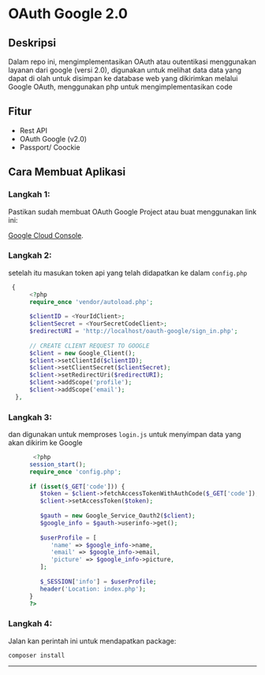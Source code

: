# OAuth Google 2.0

## Deskripsi

Dalam repo ini, mengimplementasikan OAuth atau outentikasi menggunakan layanan dari google (versi 2.0), digunakan untuk melihat data data yang dapat di olah untuk disimpan ke database web yang dikirimkan melalui Google OAuth, menggunakan php untuk mengimplementasikan code

## Fitur

- Rest API
- OAuth Google (v2.0)
- Passport/ Coockie

## Cara Membuat Aplikasi

### Langkah 1:

Pastikan sudah membuat OAuth Google Project atau buat menggunakan link ini:

[Google Cloud Console](https://console.cloud.google.com/projectselector2/apis/credentials/consent?supportedpurview=project).

### Langkah 2:

setelah itu masukan token api yang telah didapatkan ke dalam `config.php`

```php
 {
      <?php
      require_once 'vendor/autoload.php';
      
      $clientID = <YourIdClient>;
      $clientSecret = <YourSecretCodeClient>;
      $redirectURI = 'http://localhost/oauth-google/sign_in.php';
      
      // CREATE CLIENT REQUEST TO GOOGLE
      $client = new Google_Client();
      $client->setClientId($clientID);
      $client->setClientSecret($clientSecret);
      $client->setRedirectUri($redirectURI);
      $client->addScope('profile');
      $client->addScope('email');
  },
```

### Langkah 3:

dan digunakan untuk memproses `login.js` untuk menyimpan data yang akan dikirim ke Google

```php
       <?php
      session_start();
      require_once 'config.php';
      
      if (isset($_GET['code'])) {
         $token = $client->fetchAccessTokenWithAuthCode($_GET['code']);
         $client->setAccessToken($token);
      
         $gauth = new Google_Service_Oauth2($client);
         $google_info = $gauth->userinfo->get();
      
         $userProfile = [
            'name' => $google_info->name,
            'email' => $google_info->email,
            'picture' => $google_info->picture,
         ];
      
         $_SESSION['info'] = $userProfile;
         header('Location: index.php');
      }
      ?>
```

### Langkah 4:

Jalan kan perintah ini untuk mendapatkan package:

```
composer install
```
<hr>
